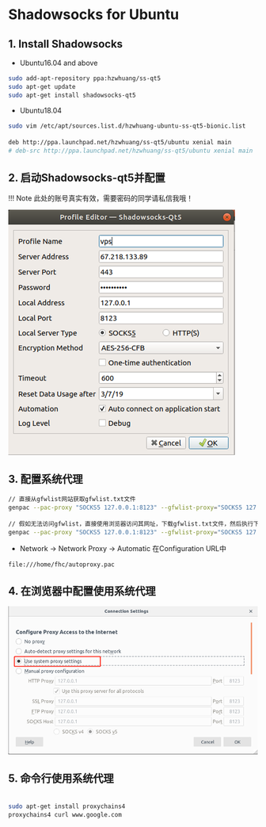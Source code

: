 # Shadowsocks for Ubuntu

## 1. Install Shadowsocks

* Ubuntu16.04 and above
```bash
sudo add-apt-repository ppa:hzwhuang/ss-qt5
sudo apt-get update
sudo apt-get install shadowsocks-qt5
```
* Ubuntu18.04

```bash
sudo vim /etc/apt/sources.list.d/hzwhuang-ubuntu-ss-qt5-bionic.list

deb http://ppa.launchpad.net/hzwhuang/ss-qt5/ubuntu xenial main
# deb-src http://ppa.launchpad.net/hzwhuang/ss-qt5/ubuntu xenial main
```

## 2. 启动Shadowsocks-qt5并配置

!!! Note
    此处的账号真实有效，需要密码的同学请私信我哦！

![Shadowsocks-qt5](../assets/images/Shadowsocks-QT5_configure.png)


## 3. 配置系统代理
```bash
// 直接从gfwlist网站获取gfwlist.txt文件
genpac --pac-proxy "SOCKS5 127.0.0.1:8123" --gfwlist-proxy="SOCKS5 127.0.0.1:8123" --gfwlist-url=https://raw.githubusercontent.com/gfwlist/gfwlist/master/gfwlist.txt --output="autoproxy.pac"

// 假如无法访问gfwlist，直接使用浏览器访问其网址，下载gfwlist.txt文件，然后执行下面的命令
genpac --pac-proxy "SOCKS5 127.0.0.1:8123" --gfwlist-proxy="SOCKS5 127.0.0.1:8123" --gfwlist-local=./gfwlist.txt --output="autoproxy.pac"

```
* Network -> Network Proxy -> Automatic 在Configuration URL中
```
file:///home/fhc/autoproxy.pac
```

## 4. 在浏览器中配置使用系统代理

![Firefox_Configure_System_Proxy](../assets/images/Firefox_configure_system_proxy.png)

## 5. 命令行使用系统代理

```bash

sudo apt-get install proxychains4
proxychains4 curl www.google.com

```





